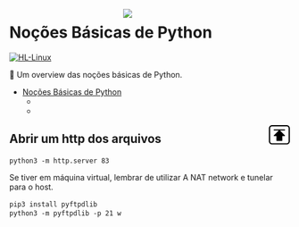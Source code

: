 <!-- LOGO DIREITO -->
<a href="#"><img width="300px" src="https://miro.medium.com/max/1400/1*Dd0-ftvJxAcSdSZHgNrz0w.png" align="right" /></a>

# Noções Básicas de Python

<p align="left">
  <a href="https://github.com/JonathanTSilva/HL-Linux">
    <img src="https://img.shields.io/static/v1?label=Home%20Lab&message=Python&logo=python&color=yellow&logoColor=white&labelColor=blue&style=flat" alt="HL-Linux">
  </a>
</p>

🔋 Um overview das noções básicas de Python.

<!-- SUMÁRIO -->
- [Noções Básicas de Python](#noções-básicas-de-python)
  - [](#)
  - [](#-1)

<!-- VOLTAR AO INÍCIO -->
<a href="#"><img width="40px" src="https://github.com/JonathanTSilva/JonathanTSilva/blob/main/Images/back-to-top.png" align="right" /></a>

## Abrir um http dos arquivos

```shell
python3 -m http.server 83
```

Se tiver em máquina virtual, lembrar de utilizar A NAT network e tunelar para o host.

```shell
pip3 install pyftpdlib
python3 -m pyftpdlib -p 21 w
```

<!-- MARKDOWN LINKS -->
<!-- SITES -->
[1]: asfsdaf

<!-- IMAGES -->
[A]: asdfsda

